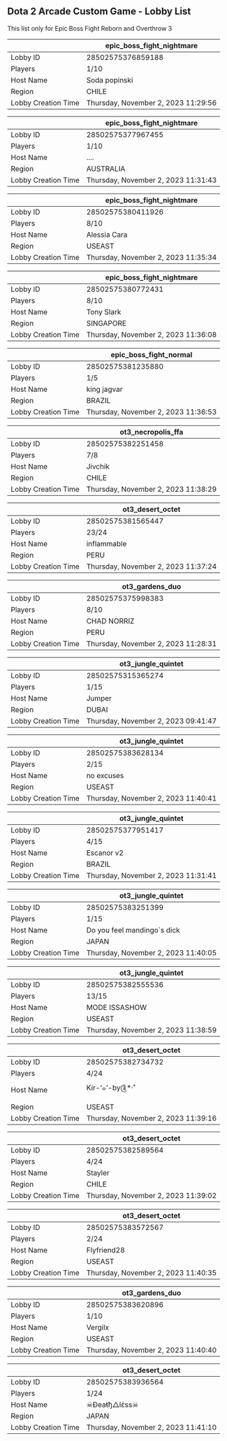 ## Dota 2 Arcade Custom Game - Lobby List

This list only for Epic Boss Fight Reborn and Overthrow 3

|  | epic_boss_fight_nightmare |
| ------ | ------ |
| Lobby ID | 28502575376859188 |
| Players | 1/10 |
| Host Name | Soda popinski |
| Region | CHILE |
| Lobby Creation Time | Thursday, November 2, 2023 11:29:56 |


|  | epic_boss_fight_nightmare |
| ------ | ------ |
| Lobby ID | 28502575377967455 |
| Players | 1/10 |
| Host Name | .... |
| Region | AUSTRALIA |
| Lobby Creation Time | Thursday, November 2, 2023 11:31:43 |


|  | epic_boss_fight_nightmare |
| ------ | ------ |
| Lobby ID | 28502575380411926 |
| Players | 8/10 |
| Host Name | Alessia Cara |
| Region | USEAST |
| Lobby Creation Time | Thursday, November 2, 2023 11:35:34 |


|  | epic_boss_fight_nightmare |
| ------ | ------ |
| Lobby ID | 28502575380772431 |
| Players | 8/10 |
| Host Name | Tony Slark |
| Region | SINGAPORE |
| Lobby Creation Time | Thursday, November 2, 2023 11:36:08 |


|  | epic_boss_fight_normal |
| ------ | ------ |
| Lobby ID | 28502575381235880 |
| Players | 1/5 |
| Host Name | king jagvar |
| Region | BRAZIL |
| Lobby Creation Time | Thursday, November 2, 2023 11:36:53 |


|  | ot3_necropolis_ffa |
| ------ | ------ |
| Lobby ID | 28502575382251458 |
| Players | 7/8 |
| Host Name | Jivchik |
| Region | CHILE |
| Lobby Creation Time | Thursday, November 2, 2023 11:38:29 |


|  | ot3_desert_octet |
| ------ | ------ |
| Lobby ID | 28502575381565447 |
| Players | 23/24 |
| Host Name | inflammable |
| Region | PERU |
| Lobby Creation Time | Thursday, November 2, 2023 11:37:24 |


|  | ot3_gardens_duo |
| ------ | ------ |
| Lobby ID | 28502575375998383 |
| Players | 8/10 |
| Host Name | CHAD NORRIZ |
| Region | PERU |
| Lobby Creation Time | Thursday, November 2, 2023 11:28:31 |


|  | ot3_jungle_quintet |
| ------ | ------ |
| Lobby ID | 28502575315365274 |
| Players | 1/15 |
| Host Name | Jumper |
| Region | DUBAI |
| Lobby Creation Time | Thursday, November 2, 2023 09:41:47 |


|  | ot3_jungle_quintet |
| ------ | ------ |
| Lobby ID | 28502575383628134 |
| Players | 2/15 |
| Host Name | no excuses |
| Region | USEAST |
| Lobby Creation Time | Thursday, November 2, 2023 11:40:41 |


|  | ot3_jungle_quintet |
| ------ | ------ |
| Lobby ID | 28502575377951417 |
| Players | 4/15 |
| Host Name | Escanor v2 |
| Region | BRAZIL |
| Lobby Creation Time | Thursday, November 2, 2023 11:31:41 |


|  | ot3_jungle_quintet |
| ------ | ------ |
| Lobby ID | 28502575383251399 |
| Players | 1/15 |
| Host Name | Do you feel mandingo`s dick |
| Region | JAPAN |
| Lobby Creation Time | Thursday, November 2, 2023 11:40:05 |


|  | ot3_jungle_quintet |
| ------ | ------ |
| Lobby ID | 28502575382555536 |
| Players | 13/15 |
| Host Name | MODE ISSASHOW |
| Region | USEAST |
| Lobby Creation Time | Thursday, November 2, 2023 11:38:59 |


|  | ot3_desert_octet |
| ------ | ------ |
| Lobby ID | 28502575382734732 |
| Players | 4/24 |
| Host Name | Kir-‘๑’-by༊*·˚ |
| Region | USEAST |
| Lobby Creation Time | Thursday, November 2, 2023 11:39:16 |


|  | ot3_desert_octet |
| ------ | ------ |
| Lobby ID | 28502575382589564 |
| Players | 4/24 |
| Host Name | Stayler |
| Region | CHILE |
| Lobby Creation Time | Thursday, November 2, 2023 11:39:02 |


|  | ot3_desert_octet |
| ------ | ------ |
| Lobby ID | 28502575383572567 |
| Players | 2/24 |
| Host Name | Flyfriend28 |
| Region | USEAST |
| Lobby Creation Time | Thursday, November 2, 2023 11:40:35 |


|  | ot3_gardens_duo |
| ------ | ------ |
| Lobby ID | 28502575383620896 |
| Players | 1/10 |
| Host Name | Vergilx |
| Region | USEAST |
| Lobby Creation Time | Thursday, November 2, 2023 11:40:40 |


|  | ot3_desert_octet |
| ------ | ------ |
| Lobby ID | 28502575383936564 |
| Players | 1/24 |
| Host Name | ☠Ðeaŧђ△lέѕѕ☠ |
| Region | JAPAN |
| Lobby Creation Time | Thursday, November 2, 2023 11:41:10 |


